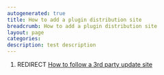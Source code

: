 ```yaml
---
autogenerated: true
title: How to add a plugin distribution site
breadcrumb: How to add a plugin distribution site
layout: page
categories: 
description: test description
---
```


1.  REDIRECT [How to follow a 3rd party update site](How_to_follow_a_3rd_party_update_site)

